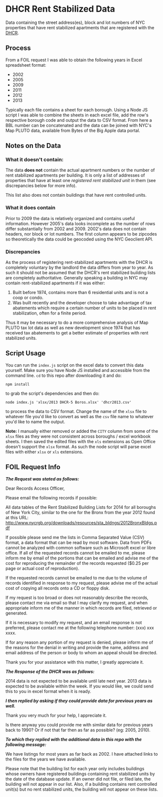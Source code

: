 DHCR Rent Stabilized Data
=========================

Data containing the street address(es), block and lot numbers of NYC properties that have rent stabilized apartments that are registered with the [DHCR](http://www.nyshcr.org/).

## Process

From a FOIL request I was able to obtain the following years in Excel spreadsheet format:  

- 2002
- 2005
- 2009
- 2011
- 2012
- 2013

Typically each file contains a sheet for each borough. Using a Node JS script I was able to combine the sheets in each excel file, add the row's respective borough code and output the data to CSV format. From here a BBL number can be concatenated and the data can be joined with NYC's Map PLUTO data, available from Bytes of the Big Apple data portal.

## Notes on the Data
### What it doesn't contain:
The data **does not** contain the actual apartment numbers or the number of rent stabilized apartments per building. It is only a list of addresses of properties that have at least one *registered rent stabilized unit* in them (see discrepancies below for more info).

This list also does not contain buildings that have rent controlled units. 

### What it does contain
Prior to 2009 the data is relatively organized and contains useful information. However 2005's data looks incomplete as the number of rows differ substantially from 2002 and 2009. 2002's data does not contain headers, nor block or lot numbers. The first column appears to be zipcodes so theoretically the data could be geocoded using the NYC Geoclient API.

### Discrepancies 
As the process of registering rent-stabilized apartments with the DHCR is completely voluntary by the landlord the data differs from year to year. As such it should not be assumed that the DHCR's rent stabilized building lists are completely authoritative. Generally speaking a building in NYC may contain rent-stabilized apartments if it was either:

1. Built before 1974, contains more than 6 residential units and is not a coop or condo.
2. Was built recently and the developer choose to take advantage of tax abatements which require a certain number of units to be placed in rent stabilization, often for a finite period.

Thus it may be necessary to do a more comprehensive analysis of Map PLUTO tax lot data as well as new development since 1974 that has received tax abatements to get a better estimate of properties with rent stabilized units.

## Script Usage

You can run the `index.js` script on the excel data to convert this data yourself. Make sure you have Node JS installed and accessible from the command line. `cd` to this repo after downloading it and do:

```
npm install
```
to grab the script's dependencies and then do:

```
node index.js 'xlsx/2013 DHCR-5 Boros.xlsx' 'dhcr2013.csv'
```
to process the data to CSV format. Change the name of the `xlsx` file to whatever file you'd like to convert as well as the `csv` file name to whatever you'd like to name the output.

**Note:** I manually either removed or added the `CITY` column from some of the `xlsx` files as they were not consistent across boroughs / excel workbook sheets. I then saved the edited files with the `xls` extensions as Open Office doesn't support the `xlsx` format. As such the node script will parse excel files with either `xlsx` or `xls` extensions.


## FOIL Request Info

__*The Request was stated as follows:*__


   Dear Records Access Officer,



   Please email the following records if possible:

   All data tables of the Rent Stabilized Building Lists for 2014 for all boroughs of New York City, similar to the one for the Bronx from the year 2012 found at this URL: 
   http://www.nycrgb.org/downloads/resources/sta_bldngs/2012BronxBldgs.pdf

   If possible please send me the lists in Comma Separated Value (CSV) format, a data format that can be read by most software. Data from PDFs cannot be analyzed with common software such as Microsoft excel or libre office.
   If all of the requested records cannot be emailed to me, please inform me by email of the portions that can be emailed and advise me of the cost for reproducing the remainder of the records requested ($0.25 per page or actual cost of reproduction).

   If the requested records cannot be emailed to me due to the volume of records identified in response to my request, please advise me of the actual cost of copying all records onto a CD or floppy disk.

   If my request is too broad or does not reasonably describe the records, please contact me via email so that I may clarify my request, and when appropriate inform me of the manner in which records are filed, retrieved or generated.

   If it is necessary to modify my request, and an email response is not preferred, please contact me at the following telephone number: (xxx) xxx xxxx.

   If for any reason any portion of my request is denied, please inform me of the reasons for the denial in writing and provide the name, address and email address of the person or body to whom an appeal should be directed.

   Thank you for your assistance with this matter, I greatly appreciate it.
   

__*The Response of the DHCR was as follows:*__

2014 data is not expected to be available until late next year. 2013 data is expected to be available within the week. If you would like, we could send this to you in excel format when it is ready.

__*I then replied by asking if they could provide data for previous years as well.*__

Thank you very much for your help, I appreciate it. 

Is there anyway you could provide me with similar data for previous years back to 1990? Or if not that far then as far as possible? (eg: 2005, 2010).

__*To which they replied with the additional data in this repo with the following message:*__

We have listings for most years as far back as 2002. I have attached links to the files for the years we have available. 

Please note that the building list for each year only includes buildings whose owners have registered buildings containing rent stabilized units by the date of the database update. If an owner did not file, or filed late, the building will not appear in our list. Also, if a building contains rent controlled unit(s) but no rent stabilized units, the building will not appear on these lists. 
